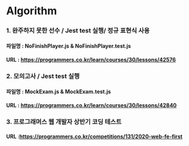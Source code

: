 # Algorithm
### 1. 완주하지 못한 선수 / Jest test 실행/ 정규 표현식 사용
#### 파일명 : NoFinishPlayer.js & NoFinishPlayer.test.js
#### URL : https://programmers.co.kr/learn/courses/30/lessons/42576  

### 2. 모의고사 / Jest test 실행
#### 파일명 : MockExam.js & MockExam.test.js
#### URL : https://programmers.co.kr/learn/courses/30/lessons/42840

### 3. 프로그래머스 웹 개발자 상반기 코딩 테스트
#### URL :https://programmers.co.kr/competitions/131/2020-web-fe-first  
